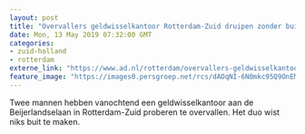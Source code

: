```yaml
---
layout: post
title: "Overvallers geldwisselkantoor Rotterdam-Zuid druipen zonder buit af"
date: Mon, 13 May 2019 07:32:00 GMT
categories: 
- zuid-holland 
- rotterdam 
externe_link: "https://www.ad.nl/rotterdam/overvallers-geldwisselkantoor-rotterdam-zuid-druipen-zonder-buit-af~a102f7fa/"
feature_image: "https://images0.persgroep.net/rcs/dAOqNI-6N0mkc95Q9OnEMC75llU/diocontent/146819819/_fitwidth/400/?appId=21791a8992982cd8da851550a453bd7f&quality=0.7"
---
```


Twee mannen hebben vanochtend een geldwisselkantoor aan de Beijerlandselaan in Rotterdam-Zuid proberen te overvallen. Het duo wist niks buit te maken.
